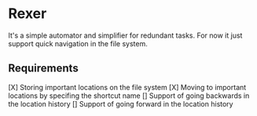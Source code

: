 # Rexer 
It's a simple automator and simplifier for redundant tasks. For now it just support quick navigation in the file system.

## Requirements
[X] Storing important locations on the file system
[X] Moving to important locations by specifing the shortcut name 
[] Support of going backwards in the location history 
[] Support of going forward in the location history 